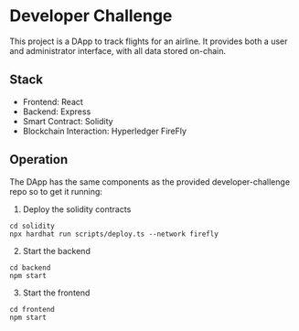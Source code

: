 # Developer Challenge

This project is a DApp to track flights for an airline. It provides both a user and administrator interface, with all data stored on-chain. 

## Stack
* Frontend: React
* Backend: Express
* Smart Contract: Solidity
* Blockchain Interaction: Hyperledger FireFly

## Operation
The DApp has the same components as the provided developer-challenge repo so to get it running:
1. Deploy the solidity contracts 
```
cd solidity
npx hardhat run scripts/deploy.ts --network firefly
```
2. Start the backend
```
cd backend
npm start
```
3. Start the frontend
```
cd frontend
npm start
```